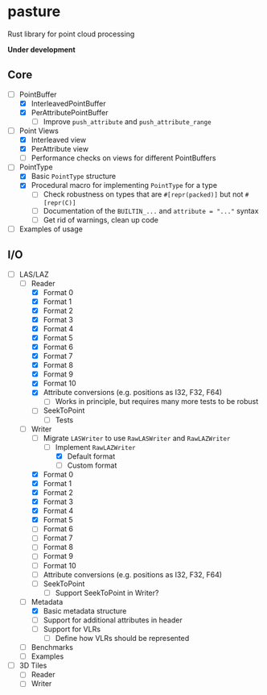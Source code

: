 # pasture

Rust library for point cloud processing

**Under development** 

## Core

- [ ] PointBuffer
    - [x] InterleavedPointBuffer
    - [x] PerAttributePointBuffer
        - [ ] Improve `push_attribute` and `push_attribute_range`
- [ ] Point Views
    - [x] Interleaved view
    - [x] PerAttribute view
    - [ ] Performance checks on views for different PointBuffers
- [ ] PointType
    - [x] Basic `PointType` structure
    - [x] Procedural macro for implementing `PointType` for a type
        - [ ] Check robustness on types that are `#[repr(packed)]` but not `#[repr(C)]`
        - [ ] Documentation of the `BUILTIN_...` and `attribute = "..."` syntax
        - [ ] Get rid of warnings, clean up code
- [ ] Examples of usage

## I/O

- [ ] LAS/LAZ
    - [ ] Reader
        - [x] Format 0
        - [x] Format 1
        - [x] Format 2
        - [x] Format 3
        - [x] Format 4
        - [x] Format 5
        - [x] Format 6
        - [x] Format 7
        - [x] Format 8
        - [x] Format 9
        - [x] Format 10
        - [x] Attribute conversions (e.g. positions as I32, F32, F64)
            - [ ] Works in principle, but requires many more tests to be robust 
        - [ ] SeekToPoint
            - [ ] Tests
    - [ ] Writer
        - [ ] Migrate `LASWriter` to use `RawLASWriter` and `RawLAZWriter`
            - [ ] Implement `RawLAZWriter`
                - [x] Default format
                - [ ] Custom format
        - [x] Format 0
        - [x] Format 1
        - [x] Format 2
        - [x] Format 3
        - [x] Format 4
        - [x] Format 5
        - [ ] Format 6
        - [ ] Format 7
        - [ ] Format 8
        - [ ] Format 9
        - [ ] Format 10
        - [ ] Attribute conversions (e.g. positions as I32, F32, F64)
        - [ ] SeekToPoint
            - [ ] Support SeekToPoint in Writer? 
    - [ ] Metadata
        - [x] Basic metadata structure
        - [ ] Support for additional attributes in header
        - [ ] Support for VLRs
            - [ ] Define how VLRs should be represented 
    - [ ] Benchmarks
    - [ ] Examples
- [ ] 3D Tiles
    - [ ] Reader
    - [ ] Writer